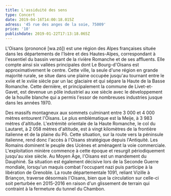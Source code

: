 ```yaml
---
title: L'assiduité des sens
type: Concert
date: 2019-04-16T14:00:18.015Z
adress: '45 rue des anges de la soie, 75009'
price: '10'
publishdate: 2019-01-22T17:13:18.065Z
---
```

L'Oisans (prononcé \[wa.zɑ̃]) est une région des Alpes françaises située dans les départements de l'Isère et des Hautes-Alpes, correspondant à l'essentiel du bassin versant de la rivière Romanche et de ses affluents. Elle compte ainsi six vallées principales dont Le Bourg-d'Oisans est approximativement le centre. Cette ville, la seule d'une région en grande majorité rurale, se situe dans une plaine occupée jusqu'au tournant entre le xviie et le xviiie siècle par un lac glaciaire et qui sépare la Haute de la Basse Romanche. Cette dernière, et principalement la commune de Livet-et-Gavet, est devenue un pôle industriel au xxe siècle avec le développement de la houille blanche qui a permis l'essor de nombreuses industries jusque dans les années 1970.

Des massifs montagneux aux sommets culminant entre 3 000 et 4 000 mètres entourent l'Oisans. Le plus emblématique est la Meije, à 3 983 mètres d'altitude. L'extrémité orientale de la Haute Romanche, le col du Lautaret, à 2 058 mètres d'altitude, est à vingt kilomètres de la frontière italienne et de la plaine du Pô. Cette situation, sur la route vers la péninsule italienne, rend donc l'accès à l'Oisans stratégique depuis l'Antiquité. Les Romains dominent le peuple des Ucènes et aménagent la voie commerciale. L'exploitation minière commence à cette époque et resurgit périodiquement jusqu'au xixe siècle. Au Moyen Âge, l'Oisans est un mandement du Dauphiné. Sa situation est également décisive lors de la Seconde Guerre mondiale, lorsqu'un maquis combat l'occupant nazi puis participe à la libération de Grenoble. La route départementale 1091, reliant Vizille à Briançon, traverse désormais l'Oisans, bien que la circulation sur celle-ci soit perturbée en 2015-2016 en raison d'un glissement de terrain qui contraint à la fermeture du tunnel du Chambon.

